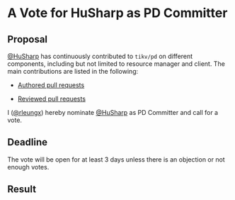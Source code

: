 # A Vote for HuSharp as PD Committer

## Proposal

[@HuSharp](https://github.com/HuSharp) has continuously contributed to `tikv/pd` on different components, including but not limited to resource manager and client. The main contributions are listed in the following:

* [Authored pull requests](https://github.com/tikv/pd/pulls?q=is%3Apr+author%3AHuSharp+is%3Amerged)

* [Reviewed pull requests](https://github.com/tikv/pd/pulls?q=is%3Apr+reviewed-by%3AHuSharp)

I ([@rleungx](https://github.com/rleungx)) hereby nominate [@HuSharp](https://github.com/HuSharp) as PD Committer and call for a vote.

## Deadline

The vote will be open for at least 3 days unless there is an objection or not enough votes.

## Result
